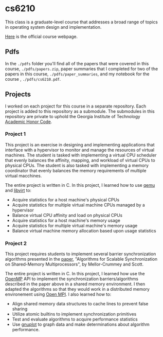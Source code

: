# cs6210

This class is a graduate-level course that addresses a broad range of topics in
operating system design and implementation.

[Here](https://omscs.gatech.edu/cs-6210-advanced-operating-systems) is the
official course webpage.

## Pdfs

In the `./pdfs` folder you'll find all of the papers that were covered in this
course, `./pdfs/papers.zip`, paper summaries that I completed for two of the
papers in this course, `./pdfs/paper_summaries`, and my notebook for the course
, `./pdfs/cs6210.pdf`.

## Projects

I worked on each project for this course in a separate repository. Each project
is added to this repository as a submodule. The submodules in this repository
are private to uphold the Georgia Institute of Technology
[Academic Honor Code](https://osi.gatech.edu/content/honor-code).

### Project 1

This project is an exercise in designing and implementing applications that
interface with a hypervisor to monitor and manage the resources of virtual
machines. The student is tasked with implementing a virtual CPU scheduler that
evenly balances the affinity, mapping, and workload of virtual CPUs to physical
CPUs. The student is also tasked with implementing a memory coordinator that 
evenly balances the memory requirements of multiple virtual macchines.

The entire project is written in C. In this project, I learned how to use
[qemu](https://www.qemu.org/) and [libvirt](https://libvirt.org/) to:

* Acquire statistics for a host machine's physical CPUs
* Acquire statistics for multiple virtual machine CPUs managed by a hypervisor
* Balance virtual CPU affinity and load on physical CPUs
* Acquire statistics for a host machine's memory usage
* Acquire statistics for multiple virtual machine's memory usage
* Balance virtual machine memory allocation based upon usage statistics

### Project 2

This project requires students to implement several barrier synchronization
algorithms presented in the
[paper](https://www.cs.rice.edu/~johnmc/papers/tocs91.pdf), "Algorithms for
Scalable Synchronization on Shared-Memory Multiprocessors", by
Mellor-Crummey and Scott.

The entire project is written in C. In this project, I learned how use the
[OpenMP](https://computing.llnl.gov/tutorials/openMP/) API to implement the
synchronization barriers/algorithms described in the paper above in a shared
memory environment. I then adapted the algorithms so that they would work in a
distributed memory environement using [Open MPI](https://www.open-mpi.org/). I
also learned how to:

* Align shared memory data structures to cache lines to prevent false sharing
* Utilize atomic builtins to implement synchronization primitives
* Test and evaluate algorithms to acquire performance statistics
* Use [gnuplot](http://www.gnuplot.info/) to graph data and make determinations
about algorithm performance.
